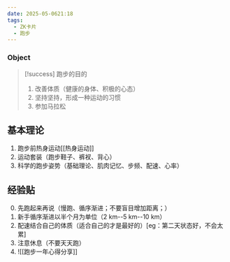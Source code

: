 ```yaml
---
date: 2025-05-0621:18
tags:
  - ZK卡片
  - 跑步
---
```

### Object 
> [!success] 跑步的目的
> 1. 改善体质（健康的身体、积极的心态）
> 2. 坚持坚持，形成一种运动的习惯
> 3. 参加马拉松

## 基本理论
1. 跑步前热身运动[[热身运动]]
2. 运动套装（跑步鞋子、裤衩、背心）
3. 科学的跑步姿势（基础理论、肌肉记忆、步频、配速、心率）


## 经验贴 
0. 先跑起来再说（慢跑、循序渐进；不要盲目增加距离；）
1. 新手循序渐进以半个月为单位（2 km--5 km--10 km）
2. 配速结合自己的体质（适合自己的才是最好的）[eg：第二天状态好，不会太累]
3. 注意休息（不要天天跑）
4. ![[跑步一年心得分享]]